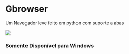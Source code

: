 # Gbrowser
Um Navegador leve feito em python com suporte a abas

<img src="https://raw.githubusercontent.com/Gaiote/Gbrowser/main/Gbrowser-icon.ico">

<h3>Somente Disponível para Windows</h3>
